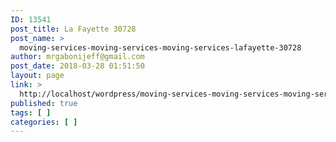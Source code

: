 ```yaml
---
ID: 13541
post_title: La Fayette 30728
post_name: >
  moving-services-moving-services-moving-services-lafayette-30728
author: mrgabonijeff@gmail.com
post_date: 2018-03-28 01:51:50
layout: page
link: >
  http://localhost/wordpress/moving-services-moving-services-moving-services-lafayette-30728/
published: true
tags: [ ]
categories: [ ]
---
```

